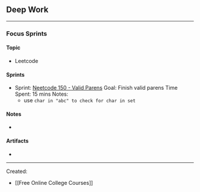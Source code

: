 ## Deep Work
___
### Focus Sprints
#### Topic
- Leetcode
#### Sprints
- Sprint: [Neetcode 150 - Valid Parens](https://neetcode.io/problems/validate-parentheses?list=neetcode150)
	Goal: Finish valid parens
	Time Spent: 15 mins
	Notes: 
	- use `char in "abc" to check for char in set`
#### Notes
- 
#### Artifacts
- 
___

Created:
- [[Free Online College Courses]]